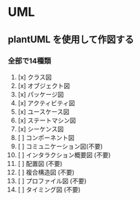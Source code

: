 # UML

## plantUML を使用して作図する

### 全部で14種類

1. [x] クラス図
2. [x] オブジェクト図
3. [x] パッケージ図
4. [x] アクティビティ図
5. [x] ユースケース図
6. [x] ステートマシン図
7. [x] シーケンス図
8. [ ] コンポーネント図
9. [ ] コミュニケーション図(不要)
10. [ ] インタラクション概要図 (不要)
11. [ ] 配置図 (不要)
12. [ ] 複合構造図 (不要)
13. [ ] プロファイル図 (不要)
14. [ ] タイミング図 (不要)
